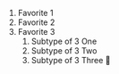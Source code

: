 1. Favorite 1
2. Favorite 2
3. Favorite 3
   1. Subtype of 3 One
   2. Subtype of 3 Two
   3. Subtype of 3 Three :herb:
 

